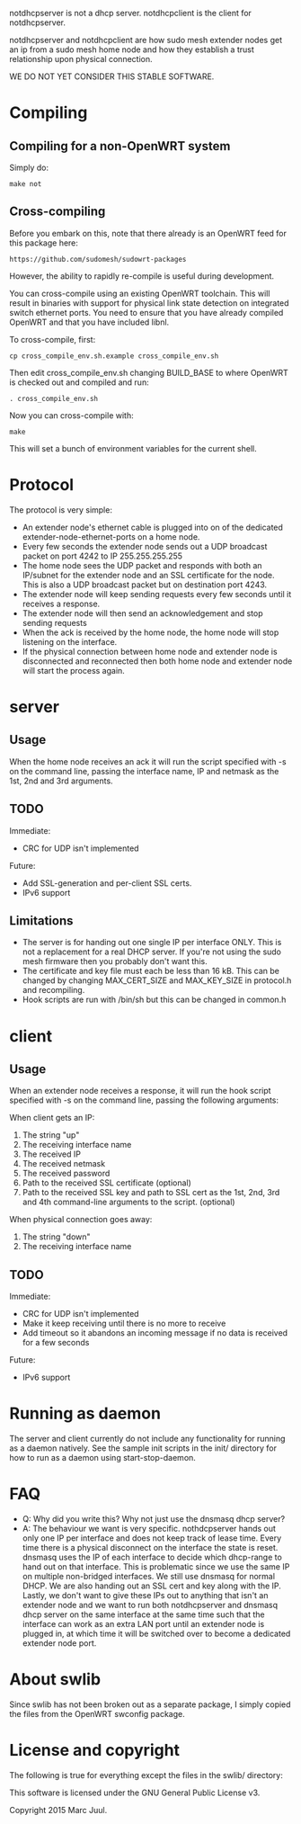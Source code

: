
notdhcpserver is not a dhcp server. notdhcpclient is the client for notdhcpserver. 

notdhcpserver and notdhcpclient are how sudo mesh extender nodes get an ip from a sudo mesh home node and how they establish a trust relationship upon physical connection.

WE DO NOT YET CONSIDER THIS STABLE SOFTWARE.

# Compiling

## Compiling for a non-OpenWRT system

Simply do:

```
make not
```

## Cross-compiling

Before you embark on this, note that there already is an OpenWRT feed for this package here:

```
https://github.com/sudomesh/sudowrt-packages
```

However, the ability to rapidly re-compile is useful during development. 

You can cross-compile using an existing OpenWRT toolchain. This will result in binaries with support for physical link state detection on integrated switch ethernet ports. You need to ensure that you have already compiled OpenWRT and that you have included libnl. 

To cross-compile, first:

```
cp cross_compile_env.sh.example cross_compile_env.sh
```

Then edit cross_compile_env.sh changing BUILD_BASE to where OpenWRT is checked out and compiled and run:

```
. cross_compile_env.sh
```

Now you can cross-compile with:

```
make
```


This will set a bunch of environment variables for the current shell.

# Protocol

The protocol is very simple:

* An extender node's ethernet cable is plugged into on of the dedicated extender-node-ethernet-ports on a home node.
* Every few seconds the extender node sends out a UDP broadcast packet on port 4242 to IP 255.255.255.255
* The home node sees the UDP packet and responds with both an IP/subnet for the extender node and an SSL certificate for the node. This is also a UDP broadcast packet but on destination port 4243.
* The extender node will keep sending requests every few seconds until it receives a response.
* The extender node will then send an acknowledgement and stop sending requests
* When the ack is received by the home node, the home node will stop listening on the interface.
* If the physical connection between home node and extender node is disconnected and reconnected then both home node and extender node will start the process again.

# server

## Usage

When the home node receives an ack it will run the script specified with -s on the command line, passing the interface name, IP and netmask as the 1st, 2nd and 3rd arguments.

## TODO

Immediate:

* CRC for UDP isn't implemented

Future:

* Add SSL-generation and per-client SSL certs.
* IPv6 support

## Limitations

* The server is for handing out one single IP per interface ONLY. This is not a replacement for a real DHCP server. If you're not using the sudo mesh firmware then you probably don't want this.
* The certificate and key file must each be less than 16 kB. This can be changed by changing MAX_CERT_SIZE and MAX_KEY_SIZE in protocol.h and recompiling.
* Hook scripts are run with /bin/sh but this can be changed in common.h

# client 

## Usage

When an extender node receives a response, it will run the hook script specified with -s on the command line, passing the following arguments:

When client gets an IP:

1. The string "up"
2. The receiving interface name
3. The received IP
4. The received netmask
5. The received password
6. Path to the received SSL certificate (optional)
7. Path to the received SSL key and path to SSL cert as the 1st, 2nd, 3rd and 4th command-line arguments to the script. (optional)

When physical connection goes away:

1. The string "down"
2. The receiving interface name

## TODO

Immediate:

* CRC for UDP isn't implemented
* Make it keep receiving until there is no more to receive
* Add timeout so it abandons an incoming message if no data is received for a few seconds

Future:

* IPv6 support

# Running as daemon

The server and client currently do not include any functionality for running as a daemon natively. See the sample init scripts in the init/ directory for how to run as a daemon using start-stop-daemon.

# FAQ

* Q: Why did you write this? Why not just use the dnsmasq dhcp server?
* A: The behaviour we want is very specific. nothdcpserver hands out only one IP per interface and does not keep track of lease time. Every time there is a physical disconnect on the interface the state is reset. dnsmasq uses the IP of each interface to decide which dhcp-range to hand out on that interface. This is problematic since we use the same IP on multiple non-bridged interfaces. We still use dnsmasq for normal DHCP. We are also handing out an SSL cert and key along with the IP. Lastly, we don't want to give these IPs out to anything that isn't an extender node and we want to run both notdhcpserver and dnsmasq dhcp server on the same interface at the same time such that the interface can work as an extra LAN port until an extender node is plugged in, at which time it will be switched over to become a dedicated extender node port.

# About swlib

Since swlib has not been broken out as a separate package, I simply copied the files from the OpenWRT swconfig package.

# License and copyright

The following is true for everything except the files in the swlib/ directory:

This software is licensed under the GNU General Public License v3.

Copyright 2015 Marc Juul.